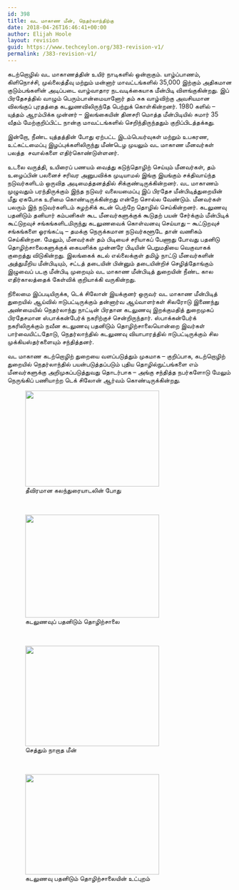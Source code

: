```yaml
---
id: 398
title: வட மாகாண மீன், நெதர்லாந்திற்கு
date: 2018-04-26T16:46:41+00:00
author: Elijah Hoole
layout: revision
guid: https://www.techceylon.org/383-revision-v1/
permalink: /383-revision-v1/
---
```

கடற்றொழில் வட மாகாணத்தின் உயிர் நாடிகளில் ஒன்றாகும். யாழ்ப்பாணம், கிளிநொச்சி, முல்லைத்தீவு மற்றும் மன்னார் மாவட்டங்களில் 35,000 இற்கும் அதிகமான குடும்பங்களின் அடிப்படை வாழ்வாதார நடவடிக்கையாக மீன்பிடி விளங்குகின்றது. இப் பிரதேசத்தில் வாழும் பெரும்பான்மையானோர் தம் சுக வாழ்விற்கு அவசியமான விலங்குப் புரதத்தை கடலுணவிலிருந்தே பெற்றுக் கொள்கின்றனர். 1980 களில் &#8211; யுத்தம் ஆரம்பிக்க முன்னர் &#8211; இலங்கையின் தினசரி மொத்த மீன்பிடியில் சுமார் 35 வீதம் மேற்குறிப்பிட்ட நான்கு மாவட்டங்களில் செறிந்திருந்ததும் குறிப்பிடத்தக்கது.

இன்றோ, நீண்ட யுத்தத்தின் போது ஏற்பட்ட இடம்பெயர்வுகள் மற்றும் உபகரண, உட்கட்டமைப்பு இழப்புக்களிலிருந்து மீண்டெழ முயலும் வட மாகாண மீனவர்கள் பலத்த  சவால்களை எதிர்கொண்டுள்ளனர்.

உடலை வருத்தி, உயிரைப் பணயம் வைத்து கடுந்தொழிற் செய்யும் மீனவர்கள், தம் உழைப்பின் பலனைச் சரிவர அனுபவிக்க முடியாமல் இங்கு இயங்கும் சக்திவாய்ந்த நடுவர்களிடம் ஒருவித அடிமைத்தனத்தில் சிக்குண்டிருக்கின்றனர். வட மாகாணம் முழுவதும் பரந்திருக்கும் இந்த நடுவர் வலையமைப்பு இப் பிரதேச மீன்பிடித்துறையின் மீது ஏகபோக உரிமை கொண்டிருக்கின்றது என்றே சொல்ல வேண்டும். மீனவர்கள் பலரும் இந் நடுவர்களிடம் சுழற்சிக் கடன் பெற்றே தொழில் செய்கின்றனர். கடலுணவு பதனிடும் தனியார் கம்பனிகள் கூட மீனவர்களுக்குக் கூடுதற் பயன் சேர்க்கும் மீன்பிடிக் கூட்டுறவுச் சங்கங்களிடமிருந்து கடலுணவைக் கொள்வனவு செய்யாது &#8211; கூட்டுறவுச் சங்கங்களை ஓரங்கட்டி &#8211; தமக்கு நெருக்கமான நடுவர்களூடே தான் வணிகம் செய்கின்றன. மேலும், மீனவர்கள் தம் பிடியைச் சரியாகப் பேணாது போவது பதனிடு தொழிற்சாலைகளுக்குக் கையளிக்க முன்னரே பிடியின் பெறுமதியை வெகுவாகக் குறைத்து விடுகின்றது. இலங்கைக் கடல் எல்லைக்குள் தமிழ் நாட்டு மீனவர்களின் அத்துமீறிய மீன்பிடியும், சட்டத் தடையின் பின்னும் தடையின்றிச் செழித்தோங்கும் இழுவைப் படகு மீன்பிடி முறையும் வட மாகாண மீன்பிடித் துறையின் நீண்ட கால எதிர்காலத்தைக் கேள்விக் குறியாக்கி வருகின்றது.

நிலைமை இப்படியிருக்க, டெக் சிலோன் இயக்குனர் ஒருவர் வட மாகாண மீன்பிடித் துறையில் ஆய்வில் ஈடுபட்டிருக்கும் தன்னார்வ ஆய்வாளர்கள் சிலரோடு இணைந்து அண்மையில் நெதர்லாந்து நாட்டின் பிரதான கடலுணவு இறக்குமதித் துறைமுகப் பிரதேசமான ஸ்பாக்கன்பேர்க் நகரிற்குச் சென்றிருந்தார். ஸ்பாக்கன்பேர்க் நகரிலிருக்கும் நவீன கடலுணவு பதனிடும் தொழிற்சாலையொன்றை இவர்கள் பார்வையிட்டதோடு, நெதர்லாந்தில் கடலுணவு வியாபாரத்தில் ஈடுபட்டிருக்கும் சில முக்கியஸ்தர்களையும் சந்தித்தனர்.

வட மாகாண கடற்றொழிற் துறையை வளப்படுத்தும் முகமாக &#8211; குறிப்பாக, கடற்றொழிற் துறையில் நெதர்லாந்தில் பயன்படுத்தப்படும் புதிய தொழில்நுட்பங்களை எம் மீனவர்களுக்கு அறிமுகப்படுத்துவது தொடர்பாக &#8211; அங்கு சந்தித்த நபர்களோடு மேலும் நெருங்கிப் பணியாற்ற டெக் சிலோன் ஆர்வம் கொண்டிருக்கின்றது.

<figure style="width: 300px" class="wp-caption aligncenter"><img loading="lazy" class="size-medium" src="https://www.techceylon.org/wp-content/uploads/2018/03/Nether_visit_1-300x215.jpg" width="300" height="215" /><figcaption class="wp-caption-text">தீவிரமான கலந்துரையாடலின் போது</figcaption></figure>

&nbsp;

<figure style="width: 300px" class="wp-caption aligncenter"><img loading="lazy" class="size-medium" src="https://www.techceylon.org/wp-content/uploads/2018/03/Nether_visit_2-300x231.png" width="300" height="231" /><figcaption class="wp-caption-text">கடலுணவுப் பதனிடும் தொழிற்சாலை</figcaption></figure>

&nbsp;

<figure style="width: 300px" class="wp-caption aligncenter"><img loading="lazy" class="size-medium" src="https://www.techceylon.org/wp-content/uploads/2018/03/Nether_visit_3-300x225.jpg" width="300" height="225" /><figcaption class="wp-caption-text">செத்தும் நாறாத மீன்</figcaption></figure>

&nbsp;

<figure style="width: 300px" class="wp-caption aligncenter"><img loading="lazy" class="size-medium" src="https://www.techceylon.org/wp-content/uploads/2018/03/Nether_visit_4-300x225.jpg" width="300" height="225" /><figcaption class="wp-caption-text">கடலுணவு பதனிடும் தொழிற்சாலையின் உட்புறம்</figcaption></figure>